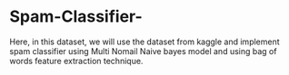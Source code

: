 # Spam-Classifier-
Here, in this dataset, we will use the dataset from kaggle and implement spam classifier using Multi Nomail Naive bayes model and using bag of words feature extraction technique.

